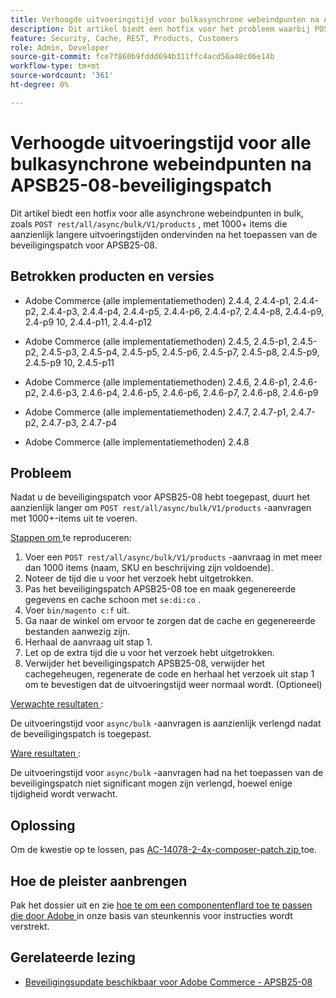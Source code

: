 ```yaml
---
title: Verhoogde uitvoeringstijd voor bulkasynchrone webeindpunten na APSB25-08-beveiligingspatch
description: Dit artikel biedt een hotfix voor het probleem waarbij POST-rusten/all/async/bulk/V1/products-aanvragen voor 1000+-items na het toepassen van de APSB25-08-beveiligingspatch aanzienlijk meer uitvoeringstijd hebben.
feature: Security, Cache, REST, Products, Customers
role: Admin, Developer
source-git-commit: fce7f860b9fddd694b311ffc4acd56a48c06e14b
workflow-type: tm+mt
source-wordcount: '361'
ht-degree: 0%

---
```


# Verhoogde uitvoeringstijd voor alle bulkasynchrone webeindpunten na APSB25-08-beveiligingspatch

Dit artikel biedt een hotfix voor alle asynchrone webeindpunten in bulk, zoals `POST rest/all/async/bulk/V1/products` , met 1000+ items die aanzienlijk langere uitvoeringstijden ondervinden na het toepassen van de beveiligingspatch voor APSB25-08.

## Betrokken producten en versies

* Adobe Commerce (alle implementatiemethoden) 2.4.4, 2.4.4-p1, 2.4.4-p2, 2.4.4-p3, 2.4.4-p4, 2.4.4-p5, 2.4.4-p6, 2.4.4-p7, 2.4.4-p8, 2.4.4-p9, 2.4-p9 10, 2.4.4-p11, 2.4.4-p12

* Adobe Commerce (alle implementatiemethoden) 2.4.5, 2.4.5-p1, 2.4.5-p2, 2.4.5-p3, 2.4.5-p4, 2.4.5-p5, 2.4.5-p6, 2.4.5-p7, 2.4.5-p8, 2.4.5-p9, 2.4.5-p9 10, 2.4.5-p11

* Adobe Commerce (alle implementatiemethoden) 2.4.6, 2.4.6-p1, 2.4.6-p2, 2.4.6-p3, 2.4.6-p4, 2.4.6-p5, 2.4.6-p6, 2.4.6-p7, 2.4.6-p8, 2.4.6-p9

* Adobe Commerce (alle implementatiemethoden) 2.4.7, 2.4.7-p1, 2.4.7-p2, 2.4.7-p3, 2.4.7-p4

* Adobe Commerce (alle implementatiemethoden) 2.4.8

## Probleem

Nadat u de beveiligingspatch voor APSB25-08 hebt toegepast, duurt het aanzienlijk langer om `POST rest/all/async/bulk/V1/products` -aanvragen met 1000+-items uit te voeren.

<u> Stappen om </u> te reproduceren:

1. Voer een `POST rest/all/async/bulk/V1/products` -aanvraag in met meer dan 1000 items (naam, SKU en beschrijving zijn voldoende).
1. Noteer de tijd die u voor het verzoek hebt uitgetrokken.
1. Pas het beveiligingspatch APSB25-08 toe en maak gegenereerde gegevens en cache schoon met `se:di:co` .
1. Voer `bin/magento c:f` uit.
1. Ga naar de winkel om ervoor te zorgen dat de cache en gegenereerde bestanden aanwezig zijn.
1. Herhaal de aanvraag uit stap 1.
1. Let op de extra tijd die u voor het verzoek hebt uitgetrokken.
1. Verwijder het beveiligingspatch APSB25-08, verwijder het cachegeheugen, regenerate de code en herhaal het verzoek uit stap 1 om te bevestigen dat de uitvoeringstijd weer normaal wordt. (Optioneel)

<u> Verwachte resultaten </u>:

De uitvoeringstijd voor `async/bulk` -aanvragen is aanzienlijk verlengd nadat de beveiligingspatch is toegepast.

<u> Ware resultaten </u>:

De uitvoeringstijd voor `async/bulk` -aanvragen had na het toepassen van de beveiligingspatch niet significant mogen zijn verlengd, hoewel enige tijdigheid wordt verwacht.

## Oplossing

Om de kwestie op te lossen, pas [ AC-14078-2-4x-composer-patch.zip ](assets/AC-14078-2-4x-composer-patch.zip) toe.

## Hoe de pleister aanbrengen

Pak het dossier uit en zie [ hoe te om een componentenflard toe te passen die door Adobe ](https://experienceleague.adobe.com/docs/commerce-knowledge-base/kb/how-to/how-to-apply-a-composer-patch-provided-by-magento.html?lang=nl-NL) in onze basis van steunkennis voor instructies wordt verstrekt.

## Gerelateerde lezing

* [Beveiligingsupdate beschikbaar voor Adobe Commerce - APSB25-08](/help/troubleshooting/known-issues-patches-attached/security-update-available-for-adobe-commerce-apsb25-08.md)
